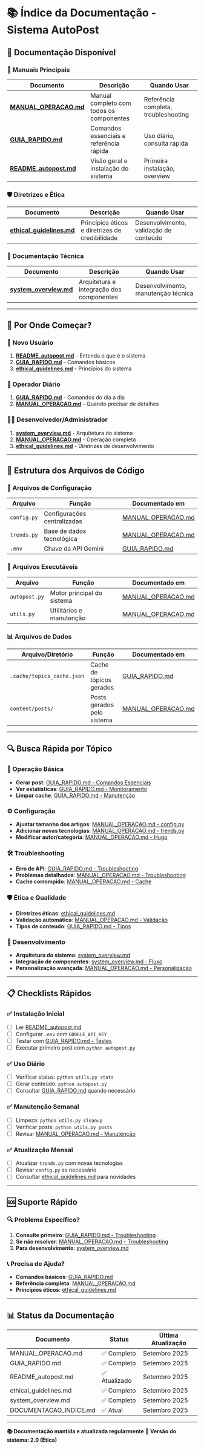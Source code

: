 # 📚 Índice da Documentação - Sistema AutoPost

## 🎯 Documentação Disponível

### 📖 Manuais Principais

| Documento | Descrição | Quando Usar |
|-----------|-----------|-------------|
| **[MANUAL_OPERACAO.md](MANUAL_OPERACAO.md)** | Manual completo com todos os componentes | Referência completa, troubleshooting |
| **[GUIA_RAPIDO.md](GUIA_RAPIDO.md)** | Comandos essenciais e referência rápida | Uso diário, consulta rápida |
| **[README_autopost.md](README_autopost.md)** | Visão geral e instalação do sistema | Primeira instalação, overview |

### 🛡️ Diretrizes e Ética

| Documento | Descrição | Quando Usar |
|-----------|-----------|-------------|
| **[ethical_guidelines.md](ethical_guidelines.md)** | Princípios éticos e diretrizes de credibilidade | Desenvolvimento, validação de conteúdo |

### 🔧 Documentação Técnica

| Documento | Descrição | Quando Usar |
|-----------|-----------|-------------|
| **[system_overview.md](system_overview.md)** | Arquitetura e integração dos componentes | Desenvolvimento, manutenção técnica |

---

## 🚀 Por Onde Começar?

### 👋 Novo Usuário
1. **[README_autopost.md](README_autopost.md)** - Entenda o que é o sistema
2. **[GUIA_RAPIDO.md](GUIA_RAPIDO.md)** - Comandos básicos
3. **[ethical_guidelines.md](ethical_guidelines.md)** - Princípios do sistema

### 🔧 Operador Diário
1. **[GUIA_RAPIDO.md](GUIA_RAPIDO.md)** - Comandos do dia a dia
2. **[MANUAL_OPERACAO.md](MANUAL_OPERACAO.md)** - Quando precisar de detalhes

### 👨‍💻 Desenvolvedor/Administrador
1. **[system_overview.md](system_overview.md)** - Arquitetura do sistema
2. **[MANUAL_OPERACAO.md](MANUAL_OPERACAO.md)** - Operação completa
3. **[ethical_guidelines.md](ethical_guidelines.md)** - Diretrizes de desenvolvimento

---

## 📁 Estrutura dos Arquivos de Código

### 🔧 Arquivos de Configuração

| Arquivo | Função | Documentado em |
|---------|--------|----------------|
| `config.py` | Configurações centralizadas | [MANUAL_OPERACAO.md](MANUAL_OPERACAO.md#2-️-configpy---configurações-centralizadas) |
| `trends.py` | Base de dados tecnológica | [MANUAL_OPERACAO.md](MANUAL_OPERACAO.md#3--trendspy---base-de-dados-tecnológica) |
| `.env` | Chave da API Gemini | [GUIA_RAPIDO.md](GUIA_RAPIDO.md#-troubleshooting-rápido) |

### 🚀 Arquivos Executáveis

| Arquivo | Função | Documentado em |
|---------|--------|----------------|
| `autopost.py` | Motor principal do sistema | [MANUAL_OPERACAO.md](MANUAL_OPERACAO.md#1--autopostpy---motor-principal) |
| `utils.py` | Utilitários e manutenção | [MANUAL_OPERACAO.md](MANUAL_OPERACAO.md#5-️-utilspy---utilitários-de-gerenciamento) |

### 📊 Arquivos de Dados

| Arquivo/Diretório | Função | Documentado em |
|-------------------|--------|----------------|
| `.cache/topics_cache.json` | Cache de tópicos gerados | [GUIA_RAPIDO.md](GUIA_RAPIDO.md#-monitoramento) |
| `content/posts/` | Posts gerados pelo sistema | [MANUAL_OPERACAO.md](MANUAL_OPERACAO.md#-operações-principais) |

---

## 🔍 Busca Rápida por Tópico

### 🚀 Operação Básica
- **Gerar post**: [GUIA_RAPIDO.md - Comandos Essenciais](GUIA_RAPIDO.md#-comandos-essenciais)
- **Ver estatísticas**: [GUIA_RAPIDO.md - Monitoramento](GUIA_RAPIDO.md#-monitoramento)
- **Limpar cache**: [GUIA_RAPIDO.md - Manutenção](GUIA_RAPIDO.md#-manutenção)

### ⚙️ Configuração
- **Ajustar tamanho dos artigos**: [MANUAL_OPERACAO.md - config.py](MANUAL_OPERACAO.md#-configurações-de-conteúdo)
- **Adicionar novas tecnologias**: [MANUAL_OPERACAO.md - trends.py](MANUAL_OPERACAO.md#-como-atualizar)
- **Modificar autor/categoria**: [MANUAL_OPERACAO.md - Hugo](MANUAL_OPERACAO.md#️-configurações-do-hugo)

### 🛠️ Troubleshooting
- **Erro de API**: [GUIA_RAPIDO.md - Troubleshooting](GUIA_RAPIDO.md#-troubleshooting-rápido)
- **Problemas detalhados**: [MANUAL_OPERACAO.md - Troubleshooting](MANUAL_OPERACAO.md#-troubleshooting)
- **Cache corrompido**: [MANUAL_OPERACAO.md - Cache](MANUAL_OPERACAO.md#2-cache-corrompido)

### 🛡️ Ética e Qualidade
- **Diretrizes éticas**: [ethical_guidelines.md](ethical_guidelines.md)
- **Validação automática**: [MANUAL_OPERACAO.md - Validação](MANUAL_OPERACAO.md#validação-automática)
- **Tipos de conteúdo**: [GUIA_RAPIDO.md - Tipos](GUIA_RAPIDO.md#-tipos-de-conteúdo-gerados)

### 🔧 Desenvolvimento
- **Arquitetura do sistema**: [system_overview.md](system_overview.md)
- **Integração de componentes**: [system_overview.md - Fluxo](system_overview.md#-fluxo-de-uso-dos-arquivos)
- **Personalização avançada**: [MANUAL_OPERACAO.md - Personalização](MANUAL_OPERACAO.md#-personalização-avançada)

---

## 📋 Checklists Rápidos

### ✅ Instalação Inicial
- [ ] Ler [README_autopost.md](README_autopost.md)
- [ ] Configurar `.env` com `GOOGLE_API_KEY`
- [ ] Testar com [GUIA_RAPIDO.md - Testes](GUIA_RAPIDO.md#testes)
- [ ] Executar primeiro post com `python autopost.py`

### ✅ Uso Diário
- [ ] Verificar status: `python utils.py stats`
- [ ] Gerar conteúdo: `python autopost.py`
- [ ] Consultar [GUIA_RAPIDO.md](GUIA_RAPIDO.md) quando necessário

### ✅ Manutenção Semanal
- [ ] Limpeza: `python utils.py cleanup`
- [ ] Verificar posts: `python utils.py posts`
- [ ] Revisar [MANUAL_OPERACAO.md - Manutenção](MANUAL_OPERACAO.md#-manutenção)

### ✅ Atualização Mensal
- [ ] Atualizar `trends.py` com novas tecnologias
- [ ] Revisar `config.py` se necessário
- [ ] Consultar [ethical_guidelines.md](ethical_guidelines.md) para novidades

---

## 🆘 Suporte Rápido

### 🔍 Problema Específico?
1. **Consulte primeiro**: [GUIA_RAPIDO.md - Troubleshooting](GUIA_RAPIDO.md#-troubleshooting-rápido)
2. **Se não resolver**: [MANUAL_OPERACAO.md - Troubleshooting](MANUAL_OPERACAO.md#-troubleshooting)
3. **Para desenvolvimento**: [system_overview.md](system_overview.md)

### 📞 Precisa de Ajuda?
- **Comandos básicos**: [GUIA_RAPIDO.md](GUIA_RAPIDO.md)
- **Referência completa**: [MANUAL_OPERACAO.md](MANUAL_OPERACAO.md)
- **Princípios éticos**: [ethical_guidelines.md](ethical_guidelines.md)

---

## 📊 Status da Documentação

| Documento | Status | Última Atualização |
|-----------|--------|-------------------|
| MANUAL_OPERACAO.md | ✅ Completo | Setembro 2025 |
| GUIA_RAPIDO.md | ✅ Completo | Setembro 2025 |
| README_autopost.md | ✅ Atualizado | Setembro 2025 |
| ethical_guidelines.md | ✅ Completo | Setembro 2025 |
| system_overview.md | ✅ Completo | Setembro 2025 |
| DOCUMENTACAO_INDICE.md | ✅ Atual | Setembro 2025 |

---

**📚 Documentação mantida e atualizada regularmente**
**🔄 Versão do sistema: 2.0 (Ética)**